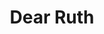 ---
title: Dear Ruth
year: 1947
opening_date: 1947-10-17
closing_date: 1947-10-24
layout: productions
featured_image: 
image_caption:
image_credit:
playbill: 
category: 
Theatre: Theatre Jacksonville
Venue: Little Theatre
cast:
  Albert Kummer: George Durney
  Delivery Man: Paul G. Oxford
  Dora: Louise Bowden
  Edith Wilkins: Velma Henning
  Harold Klobermeyer: Wilbur Huffman
  Judge Harry Wilkins: Walter Churchill
  Lt. William Seawright: H.K. (Bud) Smith, Jr.
  Martha Seawright: Elaine Singer
  Miriam Wilkins: Carol Snedecker
  Ruth Wilkins: Dorothy Fudger
  Sgt. Chuck Vincent: George Kirkpatrick, Jr.
crew:
  Assistant Stage Manager: Bryant Simms
  Director: L. Bramer Carlson
  Lighting controls: Eugene Sayre
  Make-up: 
    - Beverly Adams
    - Louise Elkins
    - Otis Miller
    - Pearl Lewis
    - Vesta Leslie
  Make-up Chairman: Ceil Anne Sampiere
  Properties: 
    - Carole Henning
    - Edith Vaughn
    - Helen Kriebs
    - Mary Garcia
    - Peggy Pate
    - Su Hawkins
  Scene painting and construction: 
    - Bryant Simms
    - David Salter
    - Edward Keisling
    - Eugene Patton
    - Eugene Sayre
    - Harriet Warner
    - Lois LeBrun
    - Mary Garcia
    - Nina Branch
    - Su Hawkins
    - Vonnie Patton
  Set and Lighting Design: Duke LeBrun
  Sound Effects: Paul G. Oxford
  Stage Manager: Mickey Mills
  Wardrobe Chairman: Janelle Gilmer
  Wardrobe: 
    - Becky Armstrong
    - Irma Leipold
    - Mary Davis

---